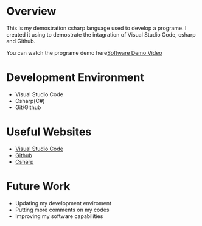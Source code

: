 # Overview
This is my demostration csharp language used to develop a programe. l created it using to demostrate the intagration of Visual Studio Code, csharp and Github.



You can watch the programe demo here[Software Demo Video](https://youtu.be/iulrtgCWjVw)

# Development Environment

* Visual Studio Code
* Csharp(C#)
* Git/Github

# Useful Websites

* [Visual Studio Code](https://code.visualstudio.com/download)
* [Github](https://github.com/)
* [Csharp](https://dotnet.microsoft.com/en-us/languages/csharp)

# Future Work



- Updating my development enviroment
- Putting more comments on my codes
- Improving my software capabilities